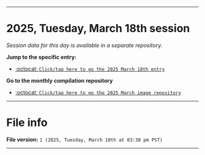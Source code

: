 
***

# 2025, Tuesday, March 18th session

_Session data for this day is available in a separate repository._

**Jump to the specific entry:**

- [:octocat: `Click/tap here to go the 2025 March 18th entry`](https://github.com/seanpm2001/SeansLifeArchive_Images_ModernSmurfsVillage_Y2025_V3/tree/SeansLifeArchive_ModernSmurfsVillage_Y2025_V3_Main-dev/2025/03_March/18/)

**Go to the monthly compilation repository**

- [:octocat: `Click/tap here to go the 2025 March image repository`](https://github.com/seanpm2001/SeansLifeArchive_Images_ModernSmurfsVillage_Y2025_V3/)

***

# File info

**File version:** `1 (2025, Tuesday, March 18th at 03:38 pm PST)`

***

